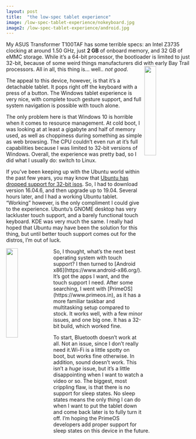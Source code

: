 ```yaml
---
layout: post
title:  "the low-spec tablet experience"
image: /low-spec-tablet-experience/nokeyboard.jpg
image2: /low-spec-tablet-experience/android.jpg
---
```


My ASUS Transformer T100TAF has some terrible specs: an Intel Z3735 clocking at around 1.50 GHz, just **2 GB** of onboard memory, and 32 GB of eMMC storage. While it’s a 64-bit processor, the bootloader is limited to just 32-bit, because of some weird things manufacturers did with early Bay Trail processors. All in all, this thing is… well.. *not good*.
<img align="right" width="25%" height="25%" src="{{ page.image }}">

The appeal to this device, however, is that it’s a detachable tablet. It pops right off the keyboard with a press of a button. The Windows tablet experience is very nice, with complete touch gesture support, and full system navigation is possible with touch alone.

The only problem here is that Windows 10 is horrible when it comes to resource management. At cold boot, I was looking at at least a gigabyte and half of memory used, as well as choppiness during something as simple as web browsing. The CPU couldn’t even run at it’s full capabilities because I was limited to 32-bit versions of Windows. Overall, the experience was pretty bad, so I did what I usually do: switch to Linux.

If you’ve been keeping up with the Ubuntu world within the past few years, you may know that [Ubuntu has dropped support for 32-bit isos](https://itsfoss.com/ubuntu-drops-32-bit-desktop/). So, I had to download version 16.04.6, and then upgrade up to 19.04. Several hours later, and I had a working Ubuntu tablet.
“Working” however, is the only compliment I could give to the experience. Ubuntu’s GNOME desktop has very lackluster touch support, and a barely functional touch keyboard. KDE was very much the same. I really had hoped that Ubuntu may have been the solution for this thing, but until better touch support comes out for the distros, I’m out of luck.

<img align="left" width="25%" height="25%" src="{{ page.image2 }}">
So, I thought, what’s the next best operating system with touch support? I then turned to [Android x86](https://www.android-x86.org/). It’s got the apps I want, and the touch support I need. After some searching, I went with [PrimeOS](https://www.primeos.in), as it has a more familiar taskbar and multitasking setup compared to stock. It works well, with a few minor issues, and one big one. It has a 32-bit build, which worked fine.

To start, Bluetooth doesn’t work at all. Not an issue, since I don’t really need it.Wi-Fi is a little spotty on boot, but works fine otherwise. In addition, sound doesn’t work. This isn’t a *huge* issue, but it’s a little disappointing when I want to watch a video or so. The biggest, most crippling flaw, is that there is no support for sleep states. No sleep states means the only thing I can do when I want to put the tablet down and come back later is to fully turn it off. I’m hoping the PrimeOS developers add proper support for sleep states on this device in the future.
